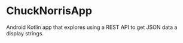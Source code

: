 # ChuckNorrisApp
Android Kotlin app that explores using a REST API to get JSON data a display strings.
